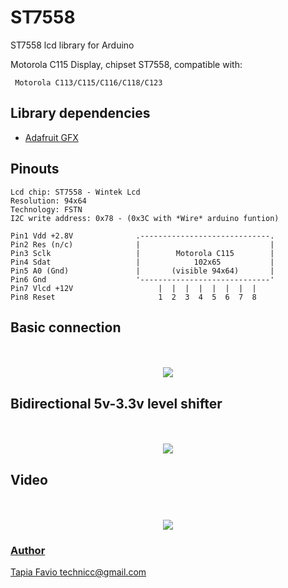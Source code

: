 # ST7558
 
 
ST7558 lcd library for Arduino


Motorola C115 Display, chipset ST7558, compatible with:

     Motorola C113/C115/C116/C118/C123

## Library dependencies
 * [Adafruit GFX](https://github.com/adafruit/Adafruit-GFX-Library)
     
## Pinouts
	Lcd chip: ST7558 - Wintek Lcd
	Resolution: 94x64
	Technology: FSTN
	I2C write address: 0x78 - (0x3C with *Wire* arduino funtion)

    Pin1 Vdd +2.8V              .-----------------------------.
    Pin2 Res (n/c)              |                             |
    Pin3 Sclk                   |        Motorola C115        |
    Pin4 Sdat                   |            102x65           |
    Pin5 A0 (Gnd)               |       (visible 94x64)       |
    Pin6 Gnd                    '-----------------------------'
    Pin7 Vlcd +12V                   |  |  |  |  |  |  |  |
    Pin8 Reset                       1  2  3  4  5  6  7  8 

## Basic connection

<p align="center">
  <br><br>
  <img src="https://github.com/kr4fty/ST7558-Motorola-C115-LCD-Library/blob/master/c115.png">
  <br>
</p>

## Bidirectional 5v-3.3v level shifter

<p align="center">
  <br><br>
  <img src="https://github.com/kr4fty/ST7558-Motorola-C115-LCD-Library/blob/master/levelShifter.png">
  <br>
</p>


## Video

<p align="center">
  <br><br>
  <a href="https://www.youtube.com/watch?v=zOoVFpy9CIY">
  <img src="https://img.youtube.com/vi/zOoVFpy9CIY/0.jpg">
  <br>
</p>

### Author
Tapia Favio <technicc@gmail.com>
